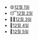 - 😵[12월 1일](12.1_project.md)
- 😴[12월 2일](12.2_project.md)
- 🕵️‍♀️[12월 3일](12.3_project.md)
- 🧛[12월 4일](12.4_project.md)
- 🥶[12월 5일](12.5_project.md)
